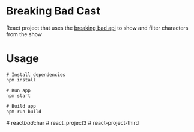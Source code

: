 # Breaking Bad Cast

React project that uses the [breaking bad api](https://breakingbadapi.com/documentation) to show and filter characters from the show

# Usage

```
# Install dependencies
npm install
```

```
# Run app
npm start
```

```
# Build app
npm run build
```
#   r e a c t _ b a d _ c h a r  
 #   r e a c t _ p r o j e c t 3  
 #   r e a c t - p r o j e c t - t h i r d  
 